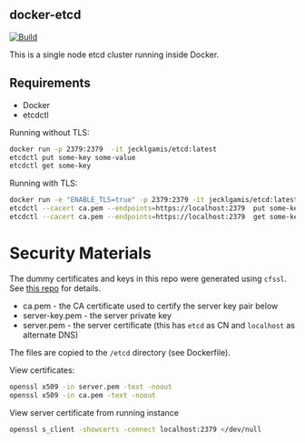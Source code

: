 ## docker-etcd

[![Build](https://github.com/jecklgamis/docker-etcd/actions/workflows/build.yml/badge.svg)](https://github.com/jecklgamis/docker-etcd/actions/workflows/build.yml)

This is a single node etcd cluster running inside Docker.

## Requirements

* Docker
* etcdctl

Running without TLS:

```bash
docker run -p 2379:2379  -it jecklgamis/etcd:latest
etcdctl put some-key some-value
etcdctl get some-key
```

Running with TLS:

```bash
docker run -e "ENABLE_TLS=true" -p 2379:2379 -it jecklgamis/etcd:latest
etcdctl --cacert ca.pem --endpoints=https://localhost:2379  put some-key some-value
etcdctl --cacert ca.pem --endpoints=https://localhost:2379  get some-key
```

# Security Materials

The dummy certificates and keys in this repo were generated using `cfssl`.
See [this repo](https://github.com/coreos/docs/blob/master/os/generate-self-signed-certificates.md)
for details.

* ca.pem - the CA certificate used to certify the server key pair below
* server-key.pem - the server private key
* server.pem - the server certificate (this has `etcd` as CN and `localhost` as alternate DNS)

The files are copied to the `/etcd` directory (see Dockerfile).

View certificates:

```bash
openssl x509 -in server.pem -text -noout
openssl x509 -in ca.pem -text -noout
```

View server certificate from running instance

```bash
openssl s_client -showcerts -connect localhost:2379 </dev/null
```